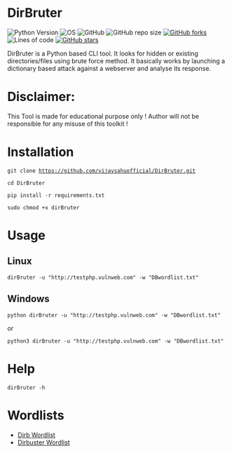# DirBruter

![Python Version](https://img.shields.io/badge/python-3.x-blue?style=flat&logo=python)
![OS](https://img.shields.io/badge/OS-GNU%2FLinux-red?style=flat&logo=linux)
![GitHub](https://img.shields.io/github/license/vijaysahuofficial/DirBruter?style=flat)
![GitHub repo size](https://img.shields.io/github/repo-size/vijaysahuofficial/DirBruter)
[![GitHub forks](https://img.shields.io/github/forks/vijaysahuofficial/DirBruter)](https://github.com/vijaysahuofficial/DirBruter/network)
![Lines of code](https://img.shields.io/tokei/lines/github/vijaysahuofficial/DirBruter)
[![GitHub stars](https://img.shields.io/github/stars/vijaysahuofficial/DirBruter)](https://github.com/vijaysahuofficial/DirBruter/stargazers)

<p>DirBruter is a Python based CLI tool. It looks for hidden or existing directories/files using brute force method. It basically works by launching a dictionary based attack against a webserver and analyse its response.</p>

# Disclaimer:

<p>This Tool is made for educational purpose only ! Author will not be responsible for any misuse of this toolkit !</p>

# Installation

<code>git clone https://github.com/vijaysahuofficial/DirBruter.git</code>

<code>cd DirBruter</code>

<code>pip install -r requirements.txt</code>

<code>sudo chmod +x dirBruter</code>


# Usage

<h2>Linux</h2>
<code>dirBruter -u "http://testphp.vulnweb.com" -w "DBwordlist.txt"</code>
<h2>Windows</h2>
<code>python dirBruter -u "http://testphp.vulnweb.com" -w "DBwordlist.txt"</code>

<p>or</p>
<code>python3 dirBruter -u "http://testphp.vulnweb.com" -w "DBwordlist.txt"</code>


# Help
<code>dirBruter -h</code>

# Wordlists

<ul>
    <li><a href="https://github.com/v0re/dirb/tree/master/wordlists" target="_blank">Dirb Wordlist</a></li>
    <li><a href="https://github.com/daviddias/node-dirbuster/tree/master/lists" target="_blank">Dirbuster Wordlist</a></li>
</ul>

